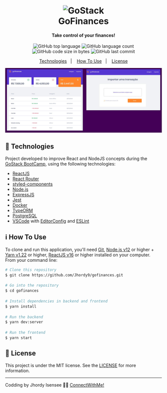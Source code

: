 <h1 align="center">
    <img alt="GoStack" src="https://storage.googleapis.com/golden-wind/bootcamp-gostack/header-desafios.png" />
    <br>
    GoFinances
</h1>

<h4 align="center">
  Take control of your finances!
</h4>
<p align="center">
  <img alt="GitHub top language" src="https://img.shields.io/github/languages/top/jhordy9/gofinances">

  <img alt="GitHub language count" src="https://img.shields.io/github/languages/count/jhordy9/gofinances">

  <img alt="GitHub code size in bytes" src="https://img.shields.io/github/languages/code-size/jhordy9/gofinances">

  <img alt="GitHub last commit" src="https://img.shields.io/github/last-commit/jhordy9/gofinances">


<p align="center">
  <a href="#rocket-technologies">Technologies</a>&nbsp;&nbsp;&nbsp;|&nbsp;&nbsp;&nbsp;
  <a href="#information_source-how-to-use">How To Use</a>&nbsp;&nbsp;&nbsp;|&nbsp;&nbsp;&nbsp;
  <a href="#memo-license">License</a>
</p>

<img alt="IMG" src="https://github.com/Jhordy9/gofinances/blob/master/assets/0.jpeg" />

## :rocket: Technologies

Project developed to improve React and NodeJS concepts during the [GoStack BootCamp](https://rocketseat.com.br/bootcamp), using the following technologies:

-  [ReactJS][reactjs]
-  [React Router](https://github.com/ReactTraining/react-router)
-  [styled-components](https://www.styled-components.com/)
-  [Node.js](https://nodejs.org/en/)
-  [ExpressJS](https://expressjs.com/)
-  [Jest](https://jestjs.io/)
-  [Docker](https://www.docker.com/)
-  [TypeORM](https://typeorm.io/)
-  [PostgreSQL](https://www.postgresql.org/)
-  [VSCode][vc] with [EditorConfig][vceditconfig] and [ESLint][vceslint]

## :information_source: How To Use

To clone and run this application, you'll need [Git](https://git-scm.com), [Node.js v12][nodejs] or higher + [Yarn v1.22][yarn] or higher, [ReactJS v16][reactjs] or higher installed on your computer. From your command line:

```bash
# Clone this repository
$ git clone https://github.com/Jhordy9/gofinances.git

# Go into the repository
$ cd gofinances

# Install dependencies in backend and frontend
$ yarn install

# Run the backend
$ yarn dev:server

# Run the frontend
$ yarn start
```

## :memo: License
This project is under the MIT license. See the [LICENSE](https://github.com/Jhordy9/gofinances/blob/master/LICENSE) for more information.

---

Codding by Jhordy Isensee 👨‍💻 [ConnectWithMe!](https://www.linkedin.com/in/jhordyisensee/)

[nodejs]: https://nodejs.org/
[yarn]: https://yarnpkg.com/
[vc]: https://code.visualstudio.com/
[vceditconfig]: https://marketplace.visualstudio.com/items?itemName=EditorConfig.EditorConfig
[vceslint]: https://marketplace.visualstudio.com/items?itemName=dbaeumer.vscode-eslint
[reactnative]: https://reactnative.dev/
[reactjs]: https://reactjs.org/
